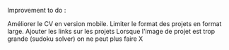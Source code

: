 Improvement to do :

Améliorer le CV en version mobile.
Limiter le format des projets en format large.
Ajouter les links sur les projets
Lorsque l'image de projet est trop grande (sudoku solver) on ne peut plus faire X

